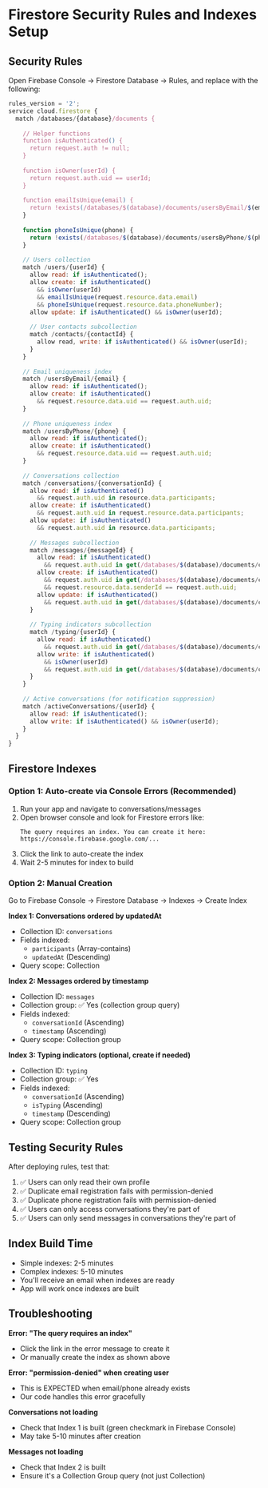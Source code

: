 # Firestore Security Rules and Indexes Setup

## Security Rules

Open Firebase Console → Firestore Database → Rules, and replace with the following:

```javascript
rules_version = '2';
service cloud.firestore {
  match /databases/{database}/documents {
    
    // Helper functions
    function isAuthenticated() {
      return request.auth != null;
    }
    
    function isOwner(userId) {
      return request.auth.uid == userId;
    }
    
    function emailIsUnique(email) {
      return !exists(/databases/$(database)/documents/usersByEmail/$(email));
    }
    
    function phoneIsUnique(phone) {
      return !exists(/databases/$(database)/documents/usersByPhone/$(phone));
    }
    
    // Users collection
    match /users/{userId} {
      allow read: if isAuthenticated();
      allow create: if isAuthenticated() 
        && isOwner(userId)
        && emailIsUnique(request.resource.data.email)
        && phoneIsUnique(request.resource.data.phoneNumber);
      allow update: if isAuthenticated() && isOwner(userId);
      
      // User contacts subcollection
      match /contacts/{contactId} {
        allow read, write: if isAuthenticated() && isOwner(userId);
      }
    }
    
    // Email uniqueness index
    match /usersByEmail/{email} {
      allow read: if isAuthenticated();
      allow create: if isAuthenticated() 
        && request.resource.data.uid == request.auth.uid;
    }
    
    // Phone uniqueness index
    match /usersByPhone/{phone} {
      allow read: if isAuthenticated();
      allow create: if isAuthenticated() 
        && request.resource.data.uid == request.auth.uid;
    }
    
    // Conversations collection
    match /conversations/{conversationId} {
      allow read: if isAuthenticated() 
        && request.auth.uid in resource.data.participants;
      allow create: if isAuthenticated() 
        && request.auth.uid in request.resource.data.participants;
      allow update: if isAuthenticated() 
        && request.auth.uid in resource.data.participants;
      
      // Messages subcollection
      match /messages/{messageId} {
        allow read: if isAuthenticated() 
          && request.auth.uid in get(/databases/$(database)/documents/conversations/$(conversationId)).data.participants;
        allow create: if isAuthenticated() 
          && request.auth.uid in get(/databases/$(database)/documents/conversations/$(conversationId)).data.participants
          && request.resource.data.senderId == request.auth.uid;
        allow update: if isAuthenticated() 
          && request.auth.uid in get(/databases/$(database)/documents/conversations/$(conversationId)).data.participants;
      }
      
      // Typing indicators subcollection
      match /typing/{userId} {
        allow read: if isAuthenticated() 
          && request.auth.uid in get(/databases/$(database)/documents/conversations/$(conversationId)).data.participants;
        allow write: if isAuthenticated() 
          && isOwner(userId)
          && request.auth.uid in get(/databases/$(database)/documents/conversations/$(conversationId)).data.participants;
      }
    }
    
    // Active conversations (for notification suppression)
    match /activeConversations/{userId} {
      allow read: if isAuthenticated();
      allow write: if isAuthenticated() && isOwner(userId);
    }
  }
}
```

## Firestore Indexes

### Option 1: Auto-create via Console Errors (Recommended)

1. Run your app and navigate to conversations/messages
2. Open browser console and look for Firestore errors like:
   ```
   The query requires an index. You can create it here: https://console.firebase.google.com/...
   ```
3. Click the link to auto-create the index
4. Wait 2-5 minutes for index to build

### Option 2: Manual Creation

Go to Firebase Console → Firestore Database → Indexes → Create Index

**Index 1: Conversations ordered by updatedAt**
- Collection ID: `conversations`
- Fields indexed:
  - `participants` (Array-contains)
  - `updatedAt` (Descending)
- Query scope: Collection

**Index 2: Messages ordered by timestamp**
- Collection ID: `messages`  
- Collection group: ✅ Yes (collection group query)
- Fields indexed:
  - `conversationId` (Ascending)
  - `timestamp` (Ascending)
- Query scope: Collection group

**Index 3: Typing indicators (optional, create if needed)**
- Collection ID: `typing`
- Collection group: ✅ Yes
- Fields indexed:
  - `conversationId` (Ascending)
  - `isTyping` (Ascending)
  - `timestamp` (Descending)
- Query scope: Collection group

## Testing Security Rules

After deploying rules, test that:

1. ✅ Users can only read their own profile
2. ✅ Duplicate email registration fails with permission-denied
3. ✅ Duplicate phone registration fails with permission-denied
4. ✅ Users can only access conversations they're part of
5. ✅ Users can only send messages in conversations they're part of

## Index Build Time

- Simple indexes: 2-5 minutes
- Complex indexes: 5-10 minutes
- You'll receive an email when indexes are ready
- App will work once indexes are built

## Troubleshooting

**Error: "The query requires an index"**
- Click the link in the error message to create it
- Or manually create the index as shown above

**Error: "permission-denied" when creating user**
- This is EXPECTED when email/phone already exists
- Our code handles this error gracefully

**Conversations not loading**
- Check that Index 1 is built (green checkmark in Firebase Console)
- May take 5-10 minutes after creation

**Messages not loading**
- Check that Index 2 is built
- Ensure it's a Collection Group query (not just Collection)

